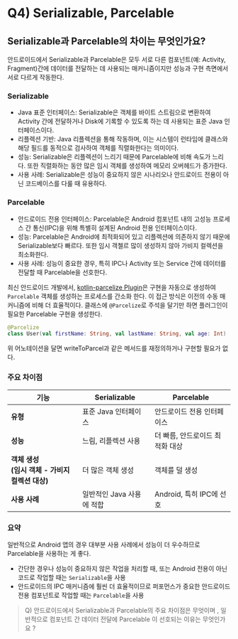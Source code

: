 # Q4) Serializable, Parcelable

## Serializable과 Parcelable의 차이는 무엇인가요?
안드로이드에서 Serializable과 Parcelable은 모두 서로 다른 컴포넌트(예: Activity, Fragment)간에 데이터를 전달하는 데 사용되는 매커니즘이지만
성능과 구현 측면에서 서로 다르게 작동한다.

### Serializable
- Java 표준 인터페이스: Serializable은 객체를 바이트 스트림으로 변환하여 Activity 간에 전달하거나 Disk에 기록할 수 있도록 하는 데 사용되는 표준 Java 인터페이스이다.
- 리플렉션 기반: Java 리플렉션을 통해 작동하며, 이는 시스템이 런타임에 클래스와 해당 필드를 동적으로 검사하여 객체를 직렬화한다는 의미이다.
- 성능: Serializable은 리플렉션이 느리기 때문에 Parcelable에 비해 속도가 느리다. 또한 직렬화하는 동안 많은 임시 객체를 생성하여 메모리 오버헤드가 증가한다.
- 사용 사례: Serializable은 성능이 중요하지 않은 시나리오나 안드로이드 전용이 아닌 코드베이스를 다룰 때 유용하다.

### Parcelable
- 안드로이드 전용 인터페이스: Parcelable은 Android 컴포넌트 내의 고성능 프로세스 간 통신(<tooltip term="IPC">IPC</tooltip>)을 위해 특별히 설계된 Android 전용 인터페이스이다.
- 성능: Parcelable은 Android에 최적화되어 있고 리플렉션에 의존하지 않기 때문에 Serializable보다 빠르다. 또한 임시 객첼르 많이 생성하지 않아 가비지 컬렉션을 최소화한다.
- 사용 사례: 성능이 중요한 경우, 특히 IPC나 Activity 또는 Service 간에 데이터를 전달할 때 Parcelable을 선호한다.

최신 안드로이드 개발에서, [kotlin-parcelize Plugin](https://plugins.gradle.org/plugin/org.jetbrains.kotlin.plugin.parcelize)은 구현을 자동으로 생성하여 `Parcelable` 객체를 생성하는 프로세스를 간소화 한다.
이 접근 방식은 이전의 수동 매커니즘에 비해 더 효율적이다. 클래스에 `@Parcelize`로 주석을 달기만 하면 플러그인이 필요한 Parcelable 구현을 생성한다.

```Kotlin
@Parcelize
class User(val firstName: String, val lastName: String, val age: Int) : Parcelable
```

위 어노테이션을 달면 writeToParcel과 같은 메서드를 재정의하거나 구현할 필요가 없다.

### 주요 차이점

| 기능                                | **Serializable** | **Parcelable**      |
|-----------------------------------|------------------|---------------------|
| **유형**                            | 표준 Java 인터페이스    | 안드로이드 전용 인터페이스      |
| **성능**                            | 느림, 리플렉션 사용      | 더 빠름, 안드로이드 최적화 대상  |
| **객체 생성<br>(임시 객체 - 가비지 컬렉션 대상)** | 더 많은 객체 생성       | 객체를 덜 생성            |
| **사용 사례**                         | 일반적인 Java 사용에 적합 | Android, 특히 IPC에 선호 |

### 요약
일반적으로 Android 앱의 경우 대부분 사용 사례에서 성능이 더 우수하므로 Parcelable을 사용하는 게 좋다.
- 간단한 경우나 성능이 중요하지 않은 작업을 처리할 때, 또는 Android 전용이 아닌 코드로 작업할 때는 `Serializable`을 사용
- 안드로이드의 IPC 매커니즘에 훨씬 더 효율적이므로 퍼포먼스가 중요한 안드로이드 전용 컴포넌트로 작업할 때는 `Parcelable`을 사용

> Q) 안드로이드에서 Serializable과 Parcelable의 주요 차이점은 무엇이며 , 일반적으로 컴포넌트 간 데이터 전달에 Parcelable
이 선호되는 이유는 무엇인가요 ?

